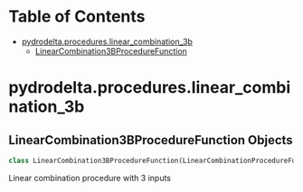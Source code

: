 # Table of Contents

* [pydrodelta.procedures.linear\_combination\_3b](#pydrodelta.procedures.linear_combination_3b)
  * [LinearCombination3BProcedureFunction](#pydrodelta.procedures.linear_combination_3b.LinearCombination3BProcedureFunction)

<a id="pydrodelta.procedures.linear_combination_3b"></a>

# pydrodelta.procedures.linear\_combination\_3b

<a id="pydrodelta.procedures.linear_combination_3b.LinearCombination3BProcedureFunction"></a>

## LinearCombination3BProcedureFunction Objects

```python
class LinearCombination3BProcedureFunction(LinearCombinationProcedureFunction)
```

Linear combination procedure with 3 inputs

